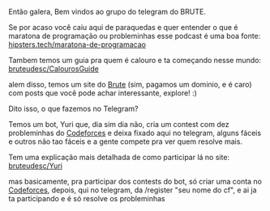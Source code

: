 Então galera, Bem vindos ao grupo do telegram do BRUTE.

Se por acaso você caiu aqui de paraquedas e quer entender o que é maratona de programação ou probleminhas esse podcast é uma boa fonte: 
[hipsters.tech/maratona-de-programacao](https://hipsters.tech/maratona-de-programacao-hipsters-90/)

Tambem temos um guia pra quem é calouro e ta começando nesse mundo:
[bruteudesc/CalourosGuide](http://bruteudesc.com/calouros-guide/)

alem disso, temos um site do [Brute](http://bruteudesc.com/) (sim, pagamos um dominio, e é caro) com posts que você pode achar interessante, explore! :)

Dito isso, o que fazemos no Telegram? 

Temos um bot, Yuri que, dia sim dia não, cria um contest com dez probleminhas do [Codeforces](https://codeforces.com/) e deixa fixado aqui no telegram, alguns fáceis e outros não tao fáceis e a gente compete pra ver quem resolve mais.

Tem uma explicação mais detalhada de como participar lá no site: [bruteudesc/Yuri](http://bruteudesc.com/yuri/)

mas basicamente, pra participar dos contests do bot, só criar uma conta no [Codeforces](https://codeforces.com/), depois, qui no telegram, da /register "seu nome do cf", e ai ja ta participando e é só resolve os probleminhas 

